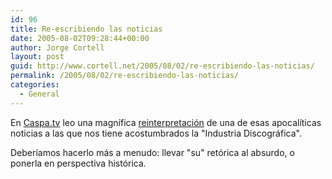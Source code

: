 ```yaml
---
id: 96
title: Re-escribiendo las noticias
date: 2005-08-02T09:28:44+00:00
author: Jorge Cortell
layout: post
guid: http://www.cortell.net/2005/08/02/re-escribiendo-las-noticias/
permalink: /2005/08/02/re-escribiendo-las-noticias/
categories:
  - General
---
```

En [Caspa.tv](http://www.caspa.tv/) leo una magní­fica [reinterpretación](http://www.caspa.tv/archivos/000838.html) de una de esas apocalí­ticas noticias a las que nos tiene acostumbrados la "Industria Discográfica".

Deberí­amos hacerlo más a menudo: llevar "su" retórica al absurdo, o ponerla en perspectiva histórica.